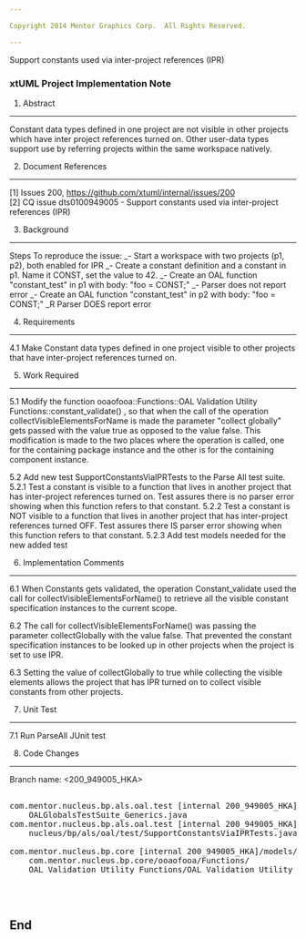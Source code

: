```yaml
---

Copyright 2014 Mentor Graphics Corp.  All Rights Reserved.

---
```



Support constants used via inter-project references (IPR)
### xtUML Project Implementation Note

 

1. Abstract
-----------
Constant data types defined in one project are not visible in other projects which have inter project references turned on. 
Other user-data types support use by referring projects within the same workspace natively.


2. Document References
---------------------- 
[1] Issues 200, https://github.com/xtuml/internal/issues/200  
[2] CQ issue dts0100949005 -  Support constants used via inter-project references (IPR)

3. Background
-------------
Steps To reproduce the issue:
_- Start a workspace with two projects (p1, p2), both enabled for IPR
_- Create a constant definition and a constant in p1. Name it CONST, set the value to 42.
_- Create an OAL function "constant_test" in p1 with body:
"foo = CONST;"
_- Parser does not report error
_- Create an OAL function "constant_test" in p2 with body:
"foo = CONST;"
_R Parser DOES report error


4. Requirements
---------------
4.1 Make Constant data types defined in one project visible to other projects that have inter-project references turned on.


5. Work Required
----------------
5.1 Modify the function ooaofooa::Functions::OAL Validation Utility Functions::constant_validate() , so that when the call of the operation collectVisibleElementsForName is made
   the parameter "collect globally" gets passed with the value true as opposed to the value false.
   This modification is made to the two places where the operation is called, one for the containing package instance 
   and the other is for the containing component instance.

5.2 Add new test SupportConstantsViaIPRTests to the Parse All test suite.
5.2.1 Test a constant is visible to a function that lives in another project that has inter-project references turned on. 
      Test assures there is no parser error showing when this function refers to that constant.
5.2.2 Test a constant is NOT visible to a function that lives in another project that has inter-project references turned OFF. 
      Test assures there IS parser error showing when this function refers to that constant.
5.2.3 Add test models needed for the new added test

6. Implementation Comments
--------------------------
6.1 When Constants gets validated, the operation Constant_validate used the call for collectVisibleElementsForName() to retrieve 
all the visible constant specification instances to the current scope.

6.2 The call for collectVisibleElementsForName() was passing the parameter collectGlobally with the value false.
    That prevented the constant specification instances to be looked up in other projects when the project is set to use IPR.
    
6.3 Setting the value of collectGlobally to true while collecting the visible elements allows the project that has IPR turned on 
    to collect visible constants from other projects.

 

7. Unit Test
------------
7.1 Run ParseAll JUnit test 

 

8. Code Changes
---------------
Branch name: <200_949005_HKA>

<pre>

com.mentor.nucleus.bp.als.oal.test [internal 200_949005_HKA]/src/
    OALGlobalsTestSuite_Generics.java
com.mentor.nucleus.bp.als.oal.test [internal 200_949005_HKA]/src/com/mentor/
    nucleus/bp/als/oal/test/SupportConstantsViaIPRTests.java

com.mentor.nucleus.bp.core [internal 200_949005_HKA]/models/
    com.mentor.nucleus.bp.core/ooaofooa/Functions/
    OAL Validation Utility Functions/OAL Validation Utility Functions.xtuml

 

</pre>

End
---

